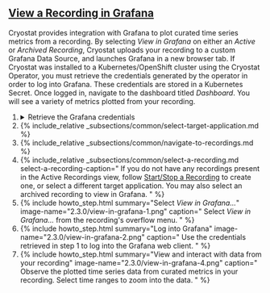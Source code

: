 ## [View a Recording in Grafana](#view-a-recording-in-grafana)
Cryostat provides integration with Grafana to plot curated time series
metrics from a recording. By selecting _View in Grafana_ on either an
_Active_ or _Archived Recording_, Cryostat uploads your recording to
a custom Grafana Data Source, and launches Grafana in a new browser
tab. If Cryostat was installed to a Kubernetes/OpenShift cluster using the
Cryostat Operator, you must retrieve the credentials generated
by the operator in order to log into Grafana. These credentials are stored
in a Kubernetes Secret. Once logged in, navigate to the dashboard titled
_Dashboard_. You will see a variety of metrics plotted from your recording.

<ol>
  <li>
    <details>
      <summary>Retrieve the Grafana credentials</summary>
      <figure>
        {% highlight bash %}
CRYOSTAT_NAME=$(kubectl get cryostat -o jsonpath='{$.items[0].metadata.name}')
# Username
kubectl get secret ${CRYOSTAT_NAME}-grafana-basic -o jsonpath='{$.data.GF_SECURITY_ADMIN_USER}' | base64 -d
# Password
kubectl get secret ${CRYOSTAT_NAME}-grafana-basic -o jsonpath='{$.data.GF_SECURITY_ADMIN_PASSWORD}' | base64 -d
        {% endhighlight %}
        <figcaption>
          If you installed Cryostat into Kubernetes or OpenShift using the
          Cryostat Operator, use <i>kubectl</i> or <i>oc</i> to get the
          generated username and password for Grafana and save them for later.
        </figcaption>
      </figure>
    </details>
  </li>
  <li>
    {% include_relative _subsections/common/select-target-application.md %}
  </li>
  <li>
    {% include_relative _subsections/common/navigate-to-recordings.md %}
  </li>
  <li>
    {% include_relative _subsections/common/select-a-recording.md
      select-a-recording-caption="
        If you do not have any recordings present in the Active Recordings
        view, follow
        <a href='#startstop-a-recording'>Start/Stop a Recording</a>
        to create one, or select a different target application. 
        You may also select an archived recording to view in Grafana.
      "
    %}
  </li>
  <li>
    {% include howto_step.html
      summary="Select <i>View in Grafana...</i>"
      image-name="2.3.0/view-in-grafana-1.png"
      caption="
        Select <i>View in Grafana...</i> from the recording's overflow
        menu.
      "
    %}
  </li>
  <li>
    {% include howto_step.html
      summary="Log into Grafana"
      image-name="2.3.0/view-in-grafana-2.png"
      caption="
        Use the credentials retrieved in step 1 to log into the Grafana
        web client.
      "
    %}
  </li>
  <li>
    {% include howto_step.html
      summary="View and interact with data from your recording"
      image-name="2.3.0/view-in-grafana-4.png"
      caption="
        Observe the plotted time series data from curated metrics in your
        recording. Select time ranges to zoom into the data.
      "
    %}
  </li>
</ol>
